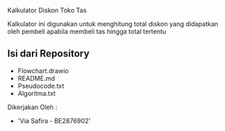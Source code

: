 Kalkulator Diskon Toko Tas

Kalkulator ini digunakan untuk menghitung total diskon yang didapatkan oleh pembeli apabila membeli tas hingga total tertentu

## Isi dari Repository
- Flowchart.drawio
- README.md
- Pseudocode.txt
- Algoritma.txt

Dikerjakan Oleh :
- 'Via Safira - BE2876902'